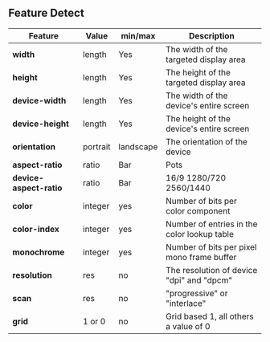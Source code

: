 ## Feature Detect
| Feature  | Value  |  min/max  | Description  |
| - | - | - | - |
| **width**               | length   | Yes       | The width  of the targeted display area     |
| **height**              | length   | Yes       | The height of the targeted display area     |
| **device-width**        | length   | Yes       | The width  of the device's entire screen    |
| **device-height**       | length   | Yes       | The height of the device's entire screen    |
| **orientation**         | portrait | landscape | The orientation of the device               |
| **aspect-ratio**        | ratio    | Bar       | Pots                                        |
| **device-aspect-ratio** | ratio    | Bar       | 16/9  1280/720  2560/1440                   |
| **color**               | integer  | yes       | Number of bits per color component          |
| **color-index**         | integer  | yes       | Number of entries in the color lookup table |
| **monochrome**          | integer  | yes       | Number of bits per pixel  mono frame buffer |
| **resolution**          | res      | no        | The resolution of device "dpi" and "dpcm"   |
| **scan**                | res      | no        | "progressive" or "interlace"                |
| **grid**                | 1 or 0   | no        | Grid based 1, all others a value of 0       |


